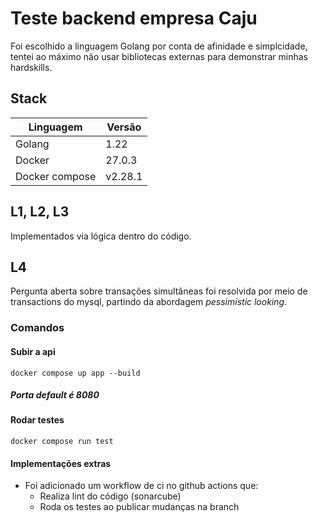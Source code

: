# Teste backend empresa Caju

Foi escolhido a linguagem Golang por conta de afinidade e simplcidade, tentei ao máximo não usar bibliotecas externas para demonstrar minhas hardskills.

## Stack

| Linguagem      | Versão |
| ---------      | -------|
| Golang         | 1.22   |
| Docker         | 27.0.3 |
| Docker compose | v2.28.1 |

## L1, L2, L3

Implementados via lógica dentro do código.

## L4

Pergunta aberta sobre transações simultâneas foi resolvida por meio de transactions do mysql, partindo da abordagem *pessimistic looking*.

### Comandos

#### Subir a api

```
docker compose up app --build
```

##### *Porta default é 8080*

#### Rodar testes

```
docker compose run test
```

#### Implementações extras

- Foi adicionado um workflow de ci no github actions que:
  - Realiza lint do código (sonarcube)
  - Roda os testes ao publicar mudanças na branch
